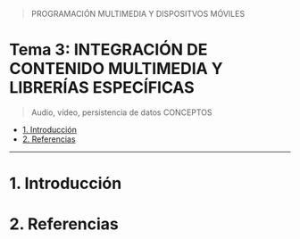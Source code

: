 > PROGRAMACIÓN MULTIMEDIA Y DISPOSITVOS MÓVILES

# Tema 3: INTEGRACIÓN DE CONTENIDO MULTIMEDIA Y LIBRERÍAS ESPECÍFICAS <!-- omit in toc -->
> Audio, vídeo, persistencia de datos
> CONCEPTOS



- [1. Introducción](#1-introducción)
- [2. Referencias](#2-referencias)



---


# 1. Introducción




# 2. Referencias